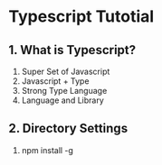 # Typescript Tutotial

## 1. What is Typescript?

1. Super Set of Javascript
2. Javascript + Type
3. Strong Type Language
4. Language and Library

## 2. Directory Settings

1. npm install -g
